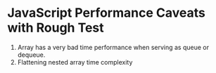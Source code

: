 # JavaScript Performance Caveats with Rough Test

1. Array has a very bad time performance when serving as queue or dequeue.
2. Flattening nested array time complexity